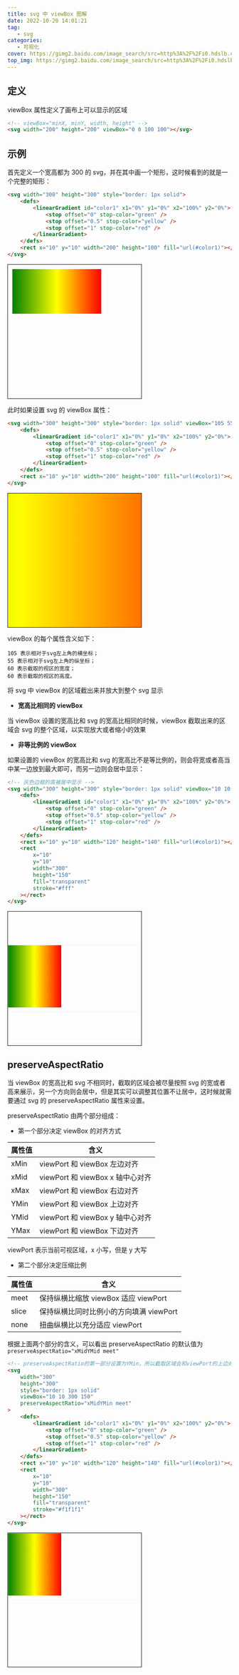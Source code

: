 ```yaml
---
title: svg 中 viewBox 图解
date: 2022-10-20 14:01:21
tag:
   - svg
categories:
   - 可视化
cover: https://gimg2.baidu.com/image_search/src=http%3A%2F%2Fi0.hdslb.com%2Fbfs%2Farticle%2Fbedb510a788c59403b45c3f82db3d8e4a906b0f2.jpg&refer=http%3A%2F%2Fi0.hdslb.com&app=2002&size=f9999,10000&q=a80&n=0&g=0n&fmt=auto?sec=1668910268&t=8a83f84505bfa1bb05552be596eece2d
top_img: https://gimg2.baidu.com/image_search/src=http%3A%2F%2Fi0.hdslb.com%2Fbfs%2Farticle%2Fbedb510a788c59403b45c3f82db3d8e4a906b0f2.jpg&refer=http%3A%2F%2Fi0.hdslb.com&app=2002&size=f9999,10000&q=a80&n=0&g=0n&fmt=auto?sec=1668910268&t=8a83f84505bfa1bb05552be596eece2d
---
```


## 定义

viewBox 属性定义了画布上可以显示的区域

<!-- more -->

```html
<!-- viewBox="minX, minY, width, height" -->
<svg width="200" height="200" viewBox="0 0 100 100"></svg>
```

## 示例

首先定义一个宽高都为 300 的 svg，并在其中画一个矩形，这时候看到的就是一个完整的矩形：

```html
<svg width="300" height="300" style="border: 1px solid">
	<defs>
		<linearGradient id="color1" x1="0%" y1="0%" x2="100%" y2="0%">
			<stop offset="0" stop-color="green" />
			<stop offset="0.5" stop-color="yellow" />
			<stop offset="1" stop-color="red" />
		</linearGradient>
	</defs>
	<rect x="10" y="10" width="200" height="100" fill="url(#color1)"></rect>
</svg>
```

<svg width="300" height="300" style="border: 1px solid" >
	<defs>
		<linearGradient id="color1" x1="0%" y1="0%" x2="100%" y2="0%">
			<stop offset="0" stop-color="green" />
			<stop offset="0.5" stop-color="yellow" />
			<stop offset="1" stop-color="red" />
		</linearGradient>
	</defs>
	<rect x="10" y="10" width="200" height="100" fill="url(#color1)"></rect>
</svg>

此时如果设置 svg 的 viewBox 属性：

```html
<svg width="300" height="300" style="border: 1px solid" viewBox="105 55 60 60">
	<defs>
		<linearGradient id="color1" x1="0%" y1="0%" x2="100%" y2="0%">
			<stop offset="0" stop-color="green" />
			<stop offset="0.5" stop-color="yellow" />
			<stop offset="1" stop-color="red" />
		</linearGradient>
	</defs>
	<rect x="10" y="10" width="200" height="100" fill="url(#color1)"></rect>
</svg>
```

<svg width="300" height="300" style="border: 1px solid" viewBox="105 50 60 60">
	<defs>
		<linearGradient id="color1" x1="0%" y1="0%" x2="100%" y2="0%">
			<stop offset="0" stop-color="green" />
			<stop offset="0.5" stop-color="yellow" />
			<stop offset="1" stop-color="red" />
		</linearGradient>
	</defs>
	<rect x="10" y="10" width="200" height="100" fill="url(#color1)"></rect>
</svg>

viewBox 的每个属性含义如下：

```
105 表示相对于svg左上角的横坐标；
55 表示相对于svg左上角的纵坐标；
60 表示截取的视区的宽度；
60 表示截取的视区的高度。
```

将 svg 中 viewBox 的区域截出来并放大到整个 svg 显示

- **宽高比相同的 viewBox**

当 viewBox 设置的宽高比和 svg 的宽高比相同的时候，viewBox 截取出来的区域会 svg 的整个区域，以实现放大或者缩小的效果

- **非等比例的 viewBox**

如果设置的 viewBox 的宽高比和 svg 的宽高比不是等比例的，则会将宽或者高当中某一边放到最大即可，而另一边则会居中显示：

```html
<!-- 灰色边框的高被居中显示 -->
<svg width="300" height="300" style="border: 1px solid" viewBox="10 10 300 150">
	<defs>
		<linearGradient id="color1" x1="0%" y1="0%" x2="100%" y2="0%">
			<stop offset="0" stop-color="green" />
			<stop offset="0.5" stop-color="yellow" />
			<stop offset="1" stop-color="red" />
		</linearGradient>
	</defs>
	<rect x="10" y="10" width="120" height="140" fill="url(#color1)"></rect>
	<rect
		x="10"
		y="10"
		width="300"
		height="150"
		fill="transparent"
		stroke="#fff"
	></rect>
</svg>
```

<svg width="300" height="300" style="border: 1px solid" viewBox="10 10 300 150">
	<defs>
		<linearGradient id="color1" x1="0%" y1="0%" x2="100%" y2="0%">
			<stop offset="0" stop-color="green" />
			<stop offset="0.5" stop-color="yellow" />
			<stop offset="1" stop-color="red" />
		</linearGradient>
	</defs>
	<rect x="10" y="10" width="120" height="140" fill="url(#color1)"></rect>
    <rect x="10" y="10" width="300" height="150" fill="transparent"  stroke="#f1f1f1"></rect>
</svg>

## preserveAspectRatio

当 viewBox 的宽高比和 svg 不相同时，截取的区域会被尽量按照 svg 的宽或者高来展示，另一个方向则会居中，但是其实可以调整其位置不让居中，这时候就需要通过 svg 的 preserveAspectRatio 属性来设置。

preserveAspectRatio 由两个部分组成：

- 第一个部分决定 viewBox 的对齐方式

| 属性值 | 含义                             |
| ------ | -------------------------------- |
| xMin   | viewPort 和 viewBox 左边对齐     |
| xMid   | viewPort 和 viewBox x 轴中心对齐 |
| xMax   | viewPort 和 viewBox 右边对齐     |
| YMin   | viewPort 和 viewBox 上边对齐     |
| YMid   | viewPort 和 viewBox y 轴中心对齐 |
| YMax   | viewPort 和 viewBox 下边对齐     |

viewPort 表示当前可视区域，x 小写，但是 y 大写

- 第二个部分决定压缩比例

| 属性值 | 含义                                    |
| ------ | --------------------------------------- |
| meet   | 保持纵横比缩放 viewBox 适应 viewPort    |
| slice  | 保持纵横比同时比例小的方向填满 viewPort |
| none   | 扭曲纵横比以充分适应 viewPort           |

根据上面两个部分的含义，可以看出 preserveAspectRatio 的默认值为`preserveAspectRatio="xMidYMid meet"`

```html
<!-- preserveAspectRatio的第一部分设置为YMin，所以截取区域会和viewPort的上边对齐 -->
<svg
	width="300"
	height="300"
	style="border: 1px solid"
	viewBox="10 10 300 150"
	preserveAspectRatio="xMidYMin meet"
>
	<defs>
		<linearGradient id="color1" x1="0%" y1="0%" x2="100%" y2="0%">
			<stop offset="0" stop-color="green" />
			<stop offset="0.5" stop-color="yellow" />
			<stop offset="1" stop-color="red" />
		</linearGradient>
	</defs>
	<rect x="10" y="10" width="120" height="140" fill="url(#color1)"></rect>
	<rect
		x="10"
		y="10"
		width="300"
		height="150"
		fill="transparent"
		stroke="#f1f1f1"
	></rect>
</svg>
```

<svg width="300" height="300" style="border: 1px solid" viewBox="10 10 300 150" preserveAspectRatio="xMidYMin meet">
	<defs>
		<linearGradient id="color1" x1="0%" y1="0%" x2="100%" y2="0%">
			<stop offset="0" stop-color="green" />
			<stop offset="0.5" stop-color="yellow" />
			<stop offset="1" stop-color="red" />
		</linearGradient>
	</defs>
	<rect x="10" y="10" width="120" height="140" fill="url(#color1)"></rect>
    <rect x="10" y="10" width="300" height="150" fill="transparent"  stroke="#f1f1f1"></rect>
</svg>
